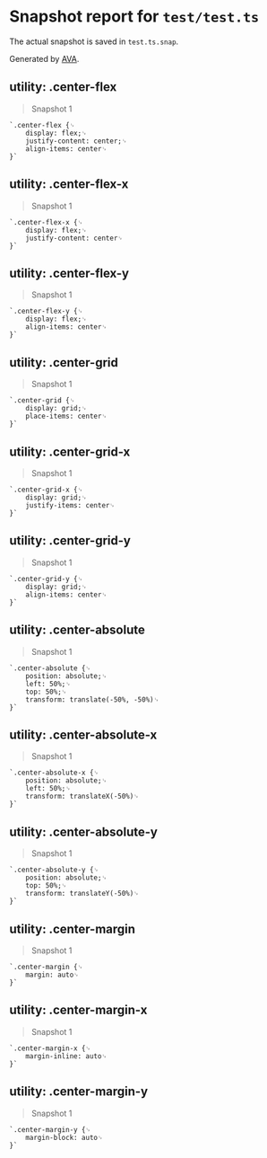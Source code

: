 # Snapshot report for `test/test.ts`

The actual snapshot is saved in `test.ts.snap`.

Generated by [AVA](https://avajs.dev).

## utility: .center-flex

> Snapshot 1

    `.center-flex {␊
        display: flex;␊
        justify-content: center;␊
        align-items: center␊
    }`

## utility: .center-flex-x

> Snapshot 1

    `.center-flex-x {␊
        display: flex;␊
        justify-content: center␊
    }`

## utility: .center-flex-y

> Snapshot 1

    `.center-flex-y {␊
        display: flex;␊
        align-items: center␊
    }`

## utility: .center-grid

> Snapshot 1

    `.center-grid {␊
        display: grid;␊
        place-items: center␊
    }`

## utility: .center-grid-x

> Snapshot 1

    `.center-grid-x {␊
        display: grid;␊
        justify-items: center␊
    }`

## utility: .center-grid-y

> Snapshot 1

    `.center-grid-y {␊
        display: grid;␊
        align-items: center␊
    }`

## utility: .center-absolute

> Snapshot 1

    `.center-absolute {␊
        position: absolute;␊
        left: 50%;␊
        top: 50%;␊
        transform: translate(-50%, -50%)␊
    }`

## utility: .center-absolute-x

> Snapshot 1

    `.center-absolute-x {␊
        position: absolute;␊
        left: 50%;␊
        transform: translateX(-50%)␊
    }`

## utility: .center-absolute-y

> Snapshot 1

    `.center-absolute-y {␊
        position: absolute;␊
        top: 50%;␊
        transform: translateY(-50%)␊
    }`

## utility: .center-margin

> Snapshot 1

    `.center-margin {␊
        margin: auto␊
    }`

## utility: .center-margin-x

> Snapshot 1

    `.center-margin-x {␊
        margin-inline: auto␊
    }`

## utility: .center-margin-y

> Snapshot 1

    `.center-margin-y {␊
        margin-block: auto␊
    }`
